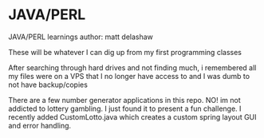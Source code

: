# JAVA/PERL
JAVA/PERL learnings
author: matt delashaw

These will be whatever I can dig up from my first programming classes


After searching through hard drives and not finding much, i remembered all my files were on a VPS that I no longer have access to and I was dumb to not have backup/copies

There are a few number generator applications in this repo. NO! im not addicted to lottery gambling. I just found it to present a fun challenge. I recently added CustomLotto.java which creates a custom spring layout GUI and error handling.
